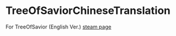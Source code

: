 # TreeOfSaviorChineseTranslation
For TreeOfSavior (English Ver.) [steam page](https://store.steampowered.com/app/372000)
